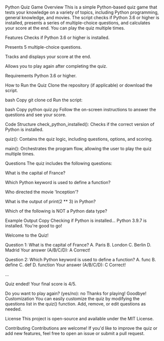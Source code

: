 Python Quiz Game
Overview
This is a simple Python-based quiz game that tests your knowledge on a variety of topics, including Python programming, general knowledge, and movies. The script checks if Python 3.6 or higher is installed, presents a series of multiple-choice questions, and calculates your score at the end. You can play the quiz multiple times.

Features
Checks if Python 3.6 or higher is installed.

Presents 5 multiple-choice questions.

Tracks and displays your score at the end.

Allows you to play again after completing the quiz.

Requirements
Python 3.6 or higher.

How to Run the Quiz
Clone the repository (if applicable) or download the script.

bash
Copy
git clone <repository-url>
cd <repository-folder>
Run the script:

bash
Copy
python quiz.py
Follow the on-screen instructions to answer the questions and see your score.

Code Structure
check_python_installed(): Checks if the correct version of Python is installed.

quiz(): Contains the quiz logic, including questions, options, and scoring.

main(): Orchestrates the program flow, allowing the user to play the quiz multiple times.

Questions
The quiz includes the following questions:

What is the capital of France?

Which Python keyword is used to define a function?

Who directed the movie 'Inception'?

What is the output of print(2 ** 3) in Python?

Which of the following is NOT a Python data type?

Example Output
Copy
Checking if Python is installed...
Python 3.9.7 is installed. You're good to go!

Welcome to the Quiz!

Question 1: What is the capital of France?
A. Paris
B. London
C. Berlin
D. Madrid
Your answer (A/B/C/D): A
Correct!

Question 2: Which Python keyword is used to define a function?
A. func
B. define
C. def
D. function
Your answer (A/B/C/D): C
Correct!

...

Quiz ended! Your final score is 4/5.

Do you want to play again? (yes/no): no
Thanks for playing! Goodbye!
Customization
You can easily customize the quiz by modifying the questions list in the quiz() function. Add, remove, or edit questions as needed.

License
This project is open-source and available under the MIT License.

Contributing
Contributions are welcome! If you'd like to improve the quiz or add new features, feel free to open an issue or submit a pull request.
